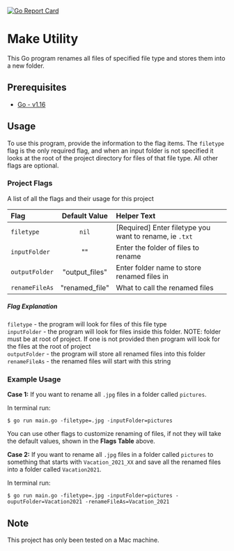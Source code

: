 [![Go Report Card](https://goreportcard.com/badge/github.com/caocmai/Make-Utility)](https://goreportcard.com/report/github.com/caocmai/Make-Utility)

# Make Utility
This Go program renames all files of specified file type and stores them into a new folder.

## Prerequisites
* [Go - v1.16](https://golang.org/doc/install)

## Usage 
To use this program, provide the information to the flag items. The `filetype` flag is the only required flag, and when an input folder is not specified it looks at the root of the project directory for files of that file type. All other flags are optional. 

### Project Flags
A list of all the flags and their usage for this project

| Flag | Default Value | Helper Text |
| :--- | :---: | :--- |
| `filetype` | `nil` | [Required] Enter filetype you want to rename, ie `.txt` |
| `inputFolder` | ""  | Enter the folder of files to rename |
| `outputFolder` | "output_files" | Enter folder name to store renamed files in |
| `renameFileAs` | "renamed_file" | What to call the renamed files |

##### Flag Explanation
`filetype` - the program will look for files of this file type <br/>
`inputFolder` - the program will look for files inside this folder. NOTE: folder must be at root of project. If one is not provided then program will look for the files at the root of project <br/>
`outputFolder` - the program will store all renamed files into this folder <br/>
`renameFileAs` - the renamed files will start with this string


### Example Usage
**Case 1:** If you want to rename all `.jpg` files in a folder called `pictures`.

In terminal run:

`$ go run main.go -filetype=.jpg -inputFolder=pictures`

You can use other flags to customize renaming of files, if not they will take the default values, shown in the **Flags Table** above.

**Case 2:** If you want to rename all `.jpg` files in a folder called `pictures` to something that starts with `Vacation_2021_XX` and save all the renamed files into a folder called `Vacation2021`.

In terminal run:

`$ go run main.go -filetype=.jpg -inputFolder=pictures -ouputFolder=Vacation2021 -renameFileAs=Vacation_2021`


## Note
This project has only been tested on a Mac machine.

